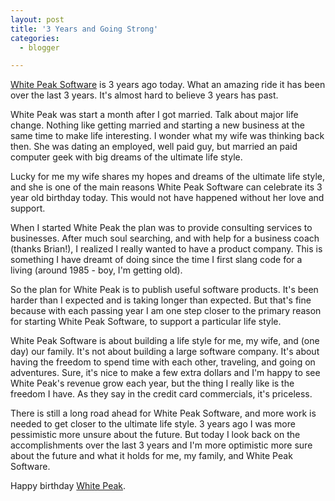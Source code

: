 ```yaml
---
layout: post
title: '3 Years and Going Strong'
categories:
  - blogger

---
```


[White Peak Software](http://www.whitepeaksoftware.com/) is 3 years ago today.  What an amazing ride it has been over the last 3 years.  It's almost hard to believe 3 years has past.

White Peak was start a month after I got married.  Talk about major life change.  Nothing like getting married and starting a new business at the same time to make life interesting.  I wonder what my wife was thinking back then.  She was dating an employed, well paid guy, but married an paid computer geek with big dreams of the ultimate life style.

Lucky for me my wife shares my hopes and dreams of the ultimate life style, and she is one of the main reasons White Peak Software can celebrate its 3 year old birthday today.  This would not have happened without her love and support.

When I started White Peak the plan was to provide consulting services to businesses.  After much soul searching, and with help for a business coach (thanks Brian!), I realized I really wanted to have a product company.  This is something I have dreamt of doing since the time I first slang code for a living \(around 1985 - boy, I'm getting old\).

So the plan for White Peak is to publish useful software products.  It's been harder than I expected and is taking longer than expected.  But that's fine because with each passing year I am one step closer to the primary reason for starting White Peak Software, to support a particular life style.

White Peak Software is about building a life style for me, my wife, and \(one day\) our family.  It's not about building a large software company.  It's about having the freedom to spend time with each other, traveling, and going on adventures.  Sure, it's nice to make a few extra dollars and I'm happy to see White Peak's revenue grow each year, but the thing I really like is the freedom I have.  As they say in the credit card commercials, it's priceless.

There is still a long road ahead for White Peak Software, and more work is needed to get closer to the ultimate life style.  3 years ago I was more pessimistic more unsure about the future.  But today I look back on the accomplishments over the last 3 years and I'm more optimistic more sure about the future and what it holds for me, my family, and White Peak Software.

Happy birthday [White Peak](http://www.whitepeaksoftware.com/).
